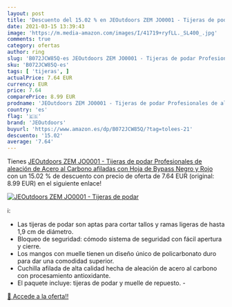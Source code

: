 ```yaml
---
layout: post
title: 'Descuento del 15.02 % en JEOutdoors ZEM JO0001 - Tijeras de podar'
date: 2021-03-15 13:39:43
image: 'https://m.media-amazon.com/images/I/41719+ryfLL._SL400_.jpg'
comments: true
category: ofertas
author: ring
slug: 'B072JCW85Q-es JEOutdoors ZEM JO0001 - Tijeras de podar Profesionales de...'
sku: 'B072JCW85Q-es'
tags: [ 'tijeras', ]
actualPrice: 7.64 EUR
currency: EUR
price: 7.64
comparePrice: 8.99 EUR
prodname: 'JEOutdoors ZEM JO0001 - Tijeras de podar Profesionales de aleación de Acero al Carbono  afiladas  con Hoja de Bypass  Negro y Rojo'
country: 'es'
flag: '🇪🇸'
brand: 'JEOutdoors'
buyurl: 'https://www.amazon.es/dp/B072JCW85Q/?tag=tolees-21'
descuento: '15.02'
average: '7.64'
---
```


Tienes [JEOutdoors ZEM JO0001 - Tijeras de podar Profesionales de aleación de Acero al Carbono  afiladas  con Hoja de Bypass  Negro y Rojo](https://www.amazon.es/dp/B072JCW85Q/?tag=tolees-21) con un 15.02 % de descuento con precio de oferta de 7.64 EUR (original: 8.99 EUR) en el siguiente enlace!

[![JEOutdoors ZEM JO0001 - Tijeras de podar](https://m.media-amazon.com/images/I/41719+ryfLL._SL400_.jpg)](https://www.amazon.es/dp/B072JCW85Q/?tag=tolees-21)

ℹ️:

- Las tijeras de podar son aptas para cortar tallos y ramas ligeras de hasta 1,9 cm de diámetro.
- Bloqueo de seguridad: cómodo sistema de seguridad con fácil apertura y cierre.
- Los mangos con muelle tienen un diseño único de policarbonato duro para dar una comodidad superior.
- Cuchilla afilada de alta calidad hecha de aleación de acero al carbono con procesamiento antioxidante.
- El paquete incluye: tijeras de podar y muelle de repuesto. -

[🛒 Accede a la oferta!!](https://www.amazon.es/dp/B072JCW85Q/?tag=tolees-21)
